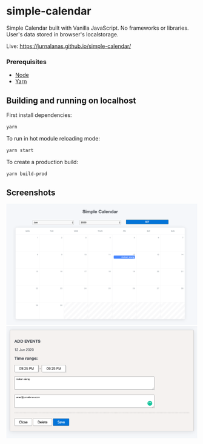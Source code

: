 # simple-calendar

Simple Calendar built with Vanilla JavaScript. No frameworks or libraries. User's data stored in browser's localstorage.

Live: https://jurnalanas.github.io/simple-calendar/

### Prerequisites

- [Node](https://nodejs.org/en/)
- [Yarn](https://yarnpkg.com/en/)

## Building and running on localhost

First install dependencies:

```sh
yarn
```

To run in hot module reloading mode:

```sh
yarn start
```

To create a production build:

```sh
yarn build-prod
```

## Screenshots

![Calendar](/static/calendar.png)
![Add new event](/static/event.png)
